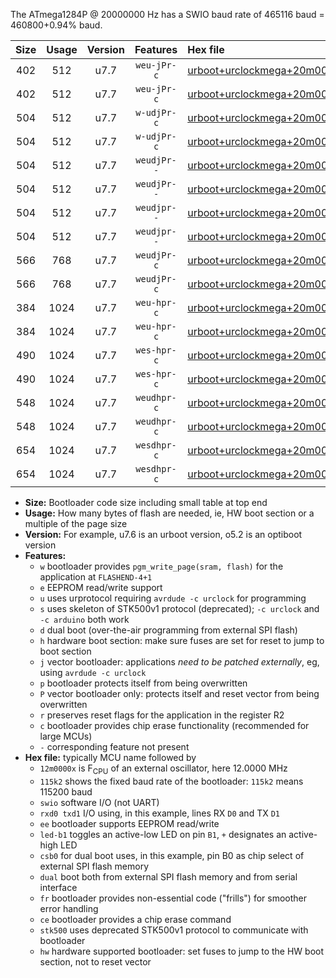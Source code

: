 The ATmega1284P @ 20000000 Hz has a SWIO baud rate of 465116 baud = 460800+0.94% baud.

|Size|Usage|Version|Features|Hex file|
|:-:|:-:|:-:|:-:|:--|
|402|512|u7.7|`weu-jPr-c`|[urboot+urclockmega+20m0000x++460k8_swio_rxd0_txd1_ee_led+c7_fr_ce.hex](https://raw.githubusercontent.com/stefanrueger/urboot.hex/main/boards/urclockmega/external_oscillator/fcpu+20m0000_Hz/br++460k8_bps/urboot+urclockmega+20m0000x++460k8_swio_rxd0_txd1_ee_led+c7_fr_ce.hex)|
|402|512|u7.7|`weu-jPr-c`|[urboot+urclockmega+20m0000x++460k8_swio_rxd2_txd3_ee_led+c7_fr_ce.hex](https://raw.githubusercontent.com/stefanrueger/urboot.hex/main/boards/urclockmega/external_oscillator/fcpu+20m0000_Hz/br++460k8_bps/urboot+urclockmega+20m0000x++460k8_swio_rxd2_txd3_ee_led+c7_fr_ce.hex)|
|504|512|u7.7|`w-udjPr-c`|[urboot+urclockmega+20m0000x++460k8_swio_rxd0_txd1_led+c7_csb3_dual_fr_ce.hex](https://raw.githubusercontent.com/stefanrueger/urboot.hex/main/boards/urclockmega/external_oscillator/fcpu+20m0000_Hz/br++460k8_bps/urboot+urclockmega+20m0000x++460k8_swio_rxd0_txd1_led+c7_csb3_dual_fr_ce.hex)|
|504|512|u7.7|`w-udjPr-c`|[urboot+urclockmega+20m0000x++460k8_swio_rxd2_txd3_led+c7_csb3_dual_fr_ce.hex](https://raw.githubusercontent.com/stefanrueger/urboot.hex/main/boards/urclockmega/external_oscillator/fcpu+20m0000_Hz/br++460k8_bps/urboot+urclockmega+20m0000x++460k8_swio_rxd2_txd3_led+c7_csb3_dual_fr_ce.hex)|
|504|512|u7.7|`weudjPr--`|[urboot+urclockmega+20m0000x++460k8_swio_rxd0_txd1_ee_led+c7_csb3_dual.hex](https://raw.githubusercontent.com/stefanrueger/urboot.hex/main/boards/urclockmega/external_oscillator/fcpu+20m0000_Hz/br++460k8_bps/urboot+urclockmega+20m0000x++460k8_swio_rxd0_txd1_ee_led+c7_csb3_dual.hex)|
|504|512|u7.7|`weudjPr--`|[urboot+urclockmega+20m0000x++460k8_swio_rxd2_txd3_ee_led+c7_csb3_dual.hex](https://raw.githubusercontent.com/stefanrueger/urboot.hex/main/boards/urclockmega/external_oscillator/fcpu+20m0000_Hz/br++460k8_bps/urboot+urclockmega+20m0000x++460k8_swio_rxd2_txd3_ee_led+c7_csb3_dual.hex)|
|504|512|u7.7|`weudjpr--`|[urboot+urclockmega+20m0000x++460k8_swio_rxd0_txd1_ee_led+c7_csb3_dual_fr.hex](https://raw.githubusercontent.com/stefanrueger/urboot.hex/main/boards/urclockmega/external_oscillator/fcpu+20m0000_Hz/br++460k8_bps/urboot+urclockmega+20m0000x++460k8_swio_rxd0_txd1_ee_led+c7_csb3_dual_fr.hex)|
|504|512|u7.7|`weudjpr--`|[urboot+urclockmega+20m0000x++460k8_swio_rxd2_txd3_ee_led+c7_csb3_dual_fr.hex](https://raw.githubusercontent.com/stefanrueger/urboot.hex/main/boards/urclockmega/external_oscillator/fcpu+20m0000_Hz/br++460k8_bps/urboot+urclockmega+20m0000x++460k8_swio_rxd2_txd3_ee_led+c7_csb3_dual_fr.hex)|
|566|768|u7.7|`weudjPr-c`|[urboot+urclockmega+20m0000x++460k8_swio_rxd0_txd1_ee_led+c7_csb3_dual_fr_ce.hex](https://raw.githubusercontent.com/stefanrueger/urboot.hex/main/boards/urclockmega/external_oscillator/fcpu+20m0000_Hz/br++460k8_bps/urboot+urclockmega+20m0000x++460k8_swio_rxd0_txd1_ee_led+c7_csb3_dual_fr_ce.hex)|
|566|768|u7.7|`weudjPr-c`|[urboot+urclockmega+20m0000x++460k8_swio_rxd2_txd3_ee_led+c7_csb3_dual_fr_ce.hex](https://raw.githubusercontent.com/stefanrueger/urboot.hex/main/boards/urclockmega/external_oscillator/fcpu+20m0000_Hz/br++460k8_bps/urboot+urclockmega+20m0000x++460k8_swio_rxd2_txd3_ee_led+c7_csb3_dual_fr_ce.hex)|
|384|1024|u7.7|`weu-hpr-c`|[urboot+urclockmega+20m0000x++460k8_swio_rxd0_txd1_ee_led+c7_fr_ce_hw.hex](https://raw.githubusercontent.com/stefanrueger/urboot.hex/main/boards/urclockmega/external_oscillator/fcpu+20m0000_Hz/br++460k8_bps/urboot+urclockmega+20m0000x++460k8_swio_rxd0_txd1_ee_led+c7_fr_ce_hw.hex)|
|384|1024|u7.7|`weu-hpr-c`|[urboot+urclockmega+20m0000x++460k8_swio_rxd2_txd3_ee_led+c7_fr_ce_hw.hex](https://raw.githubusercontent.com/stefanrueger/urboot.hex/main/boards/urclockmega/external_oscillator/fcpu+20m0000_Hz/br++460k8_bps/urboot+urclockmega+20m0000x++460k8_swio_rxd2_txd3_ee_led+c7_fr_ce_hw.hex)|
|490|1024|u7.7|`wes-hpr-c`|[urboot+urclockmega+20m0000x++460k8_swio_rxd0_txd1_ee_led+c7_fr_ce_stk500_hw.hex](https://raw.githubusercontent.com/stefanrueger/urboot.hex/main/boards/urclockmega/external_oscillator/fcpu+20m0000_Hz/br++460k8_bps/urboot+urclockmega+20m0000x++460k8_swio_rxd0_txd1_ee_led+c7_fr_ce_stk500_hw.hex)|
|490|1024|u7.7|`wes-hpr-c`|[urboot+urclockmega+20m0000x++460k8_swio_rxd2_txd3_ee_led+c7_fr_ce_stk500_hw.hex](https://raw.githubusercontent.com/stefanrueger/urboot.hex/main/boards/urclockmega/external_oscillator/fcpu+20m0000_Hz/br++460k8_bps/urboot+urclockmega+20m0000x++460k8_swio_rxd2_txd3_ee_led+c7_fr_ce_stk500_hw.hex)|
|548|1024|u7.7|`weudhpr-c`|[urboot+urclockmega+20m0000x++460k8_swio_rxd0_txd1_ee_led+c7_csb3_dual_fr_ce_hw.hex](https://raw.githubusercontent.com/stefanrueger/urboot.hex/main/boards/urclockmega/external_oscillator/fcpu+20m0000_Hz/br++460k8_bps/urboot+urclockmega+20m0000x++460k8_swio_rxd0_txd1_ee_led+c7_csb3_dual_fr_ce_hw.hex)|
|548|1024|u7.7|`weudhpr-c`|[urboot+urclockmega+20m0000x++460k8_swio_rxd2_txd3_ee_led+c7_csb3_dual_fr_ce_hw.hex](https://raw.githubusercontent.com/stefanrueger/urboot.hex/main/boards/urclockmega/external_oscillator/fcpu+20m0000_Hz/br++460k8_bps/urboot+urclockmega+20m0000x++460k8_swio_rxd2_txd3_ee_led+c7_csb3_dual_fr_ce_hw.hex)|
|654|1024|u7.7|`wesdhpr-c`|[urboot+urclockmega+20m0000x++460k8_swio_rxd0_txd1_ee_led+c7_csb3_dual_fr_ce_stk500_hw.hex](https://raw.githubusercontent.com/stefanrueger/urboot.hex/main/boards/urclockmega/external_oscillator/fcpu+20m0000_Hz/br++460k8_bps/urboot+urclockmega+20m0000x++460k8_swio_rxd0_txd1_ee_led+c7_csb3_dual_fr_ce_stk500_hw.hex)|
|654|1024|u7.7|`wesdhpr-c`|[urboot+urclockmega+20m0000x++460k8_swio_rxd2_txd3_ee_led+c7_csb3_dual_fr_ce_stk500_hw.hex](https://raw.githubusercontent.com/stefanrueger/urboot.hex/main/boards/urclockmega/external_oscillator/fcpu+20m0000_Hz/br++460k8_bps/urboot+urclockmega+20m0000x++460k8_swio_rxd2_txd3_ee_led+c7_csb3_dual_fr_ce_stk500_hw.hex)|

- **Size:** Bootloader code size including small table at top end
- **Usage:** How many bytes of flash are needed, ie, HW boot section or a multiple of the page size
- **Version:** For example, u7.6 is an urboot version, o5.2 is an optiboot version
- **Features:**
  + `w` bootloader provides `pgm_write_page(sram, flash)` for the application at `FLASHEND-4+1`
  + `e` EEPROM read/write support
  + `u` uses urprotocol requiring `avrdude -c urclock` for programming
  + `s` uses skeleton of STK500v1 protocol (deprecated); `-c urclock` and `-c arduino` both work
  + `d` dual boot (over-the-air programming from external SPI flash)
  + `h` hardware boot section: make sure fuses are set for reset to jump to boot section
  + `j` vector bootloader: applications *need to be patched externally*, eg, using `avrdude -c urclock`
  + `p` bootloader protects itself from being overwritten
  + `P` vector bootloader only: protects itself and reset vector from being overwritten
  + `r` preserves reset flags for the application in the register R2
  + `c` bootloader provides chip erase functionality (recommended for large MCUs)
  + `-` corresponding feature not present
- **Hex file:** typically MCU name followed by
  + `12m0000x` is F<sub>CPU</sub> of an external oscillator, here 12.0000 MHz
  + `115k2` shows the fixed baud rate of the bootloader: `115k2` means 115200 baud
  + `swio` software I/O (not UART)
  + `rxd0 txd1` I/O using, in this example, lines RX `D0` and TX `D1`
  + `ee` bootloader supports EEPROM read/write
  + `led-b1` toggles an active-low LED on pin `B1`, `+` designates an active-high LED
  + `csb0` for dual boot uses, in this example, pin B0 as chip select of external SPI flash memory
  + `dual` boot both from external SPI flash memory and from serial interface
  + `fr` bootloader provides non-essential code ("frills") for smoother error handling
  + `ce` bootloader provides a chip erase command
  + `stk500` uses deprecated STK500v1 protocol to communicate with bootloader
  + `hw` hardware supported bootloader: set fuses to jump to the HW boot section, not to reset vector
